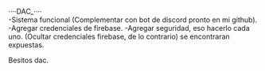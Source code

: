 
····DAC_···· <br>
-Sistema funcional (Complementar con bot de discord pronto en mi github).
-Agregar credenciales de firebase.
-Agregar seguridad, eso hacerlo cada uno. (Ocultar credenciales firebase, de lo contrario)
se encontraran expuestas.

Besitos dac.